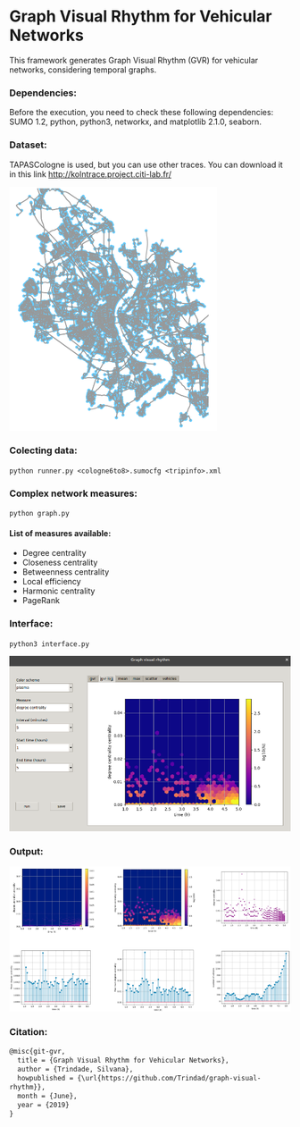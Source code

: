 # Graph Visual Rhythm for Vehicular Networks 

This framework generates Graph Visual Rhythm (GVR) for vehicular networks, considering temporal graphs. 

### Dependencies:

Before the execution, you need to check these following dependencies: SUMO 1.2, python, python3, networkx, and matplotlib 2.1.0, seaborn.


### Dataset:

TAPASCologne is used, but you can use other traces.
You can download it in this link http://kolntrace.project.citi-lab.fr/ 

![Interface](Selection_127.png)

### Colecting data:

`python runner.py <cologne6to8>.sumocfg <tripinfo>.xml`

### Complex network measures:

`python graph.py`

#### List of measures available:

- Degree centrality
- Closeness centrality
- Betweenness centrality
- Local efficiency
- Harmonic centrality
- PageRank

### Interface:

`python3 interface.py`

![Interface](Selection_126.png)

### Output:

![Interface](Selection_128.png)

### Citation:

```
@misc{git-gvr,
  title = {Graph Visual Rhythm for Vehicular Networks},
  author = {Trindade, Silvana},
  howpublished = {\url{https://github.com/Trindad/graph-visual-rhythm}},
  month = {June},
  year = {2019}
}
```
